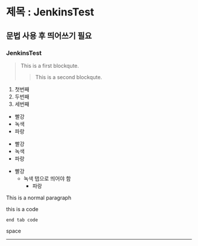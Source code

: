 # 제목 : JenkinsTest
## 문법 사용 후 띄어쓰기 필요
### JenkinsTest
> This is a first blockqute.
> > This is a second blockqute.

1. 첫번째
2. 두번째
3. 세번째

* 빨강
 * 녹색
* 파랑

+ 빨강
 + 녹색
+ 파랑

- 빨강
	- 녹색 탭으로 띄어야 함
		- 파랑
		
This is a normal paragraph

this is a code

	end tab code

 space
 
 ***

